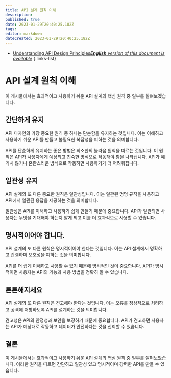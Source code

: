 ```yaml
---
title: API 설계 원칙 이해
description: 
published: true
date: 2023-01-29T20:40:25.182Z
tags: 
editor: markdown
dateCreated: 2023-01-29T20:40:25.182Z
---
```


- [Understanding API Design Principles***English** version of this document is available*](/en/Knowledge-base/Backend/understanding-api-design-principles)
{.links-list}

# API 설계 원칙 이해

이 게시물에서는 효과적이고 사용하기 쉬운 API 설계의 핵심 원칙 중 일부를 살펴보겠습니다.

## 간단하게 유지

API 디자인의 가장 중요한 원칙 중 하나는 단순함을 유지하는 것입니다. 이는 이해하고 사용하기 쉬운 API를 만들고 불필요한 복잡성을 피하는 것을 의미합니다.

API를 단순하게 유지하는 좋은 방법은 최소한의 놀라움 원칙을 따르는 것입니다. 이 원칙은 API가 사용자에게 예상되고 친숙한 방식으로 작동해야 함을 나타냅니다. API가 예기치 않거나 혼란스러운 방식으로 작동하면 사용하기가 더 어려워집니다.

## 일관성 유지

API 설계의 또 다른 중요한 원칙은 일관성입니다. 이는 일관된 명명 규칙을 사용하고 API에서 일관된 응답을 제공하는 것을 의미합니다.

일관성은 API를 이해하고 사용하기 쉽게 만들기 때문에 중요합니다. API가 일관되면 사용자는 무엇을 기대해야 하는지 알게 되고 이를 더 효과적으로 사용할 수 있습니다.

## 명시적이어야 합니다.

API 설계의 또 다른 원칙은 명시적이어야 한다는 것입니다. 이는 API 설계에서 명확하고 간결하며 모호성을 피하는 것을 의미합니다.

API를 더 쉽게 이해하고 사용할 수 있기 때문에 명시적인 것이 중요합니다. API가 명시적이면 사용자는 API의 기능과 사용 방법을 정확히 알 수 있습니다.

## 튼튼해지세요

API 설계의 또 다른 원칙은 견고해야 한다는 것입니다. 이는 오류를 정상적으로 처리하고 공격에 저항하도록 API를 설계하는 것을 의미합니다.

견고성은 API의 안정성과 보안을 보장하기 때문에 중요합니다. API가 견고하면 사용자는 API가 예상대로 작동하고 데이터가 안전하다는 것을 신뢰할 수 있습니다.

## 결론

이 게시물에서는 효과적이고 사용하기 쉬운 API 설계의 핵심 원칙 중 일부를 살펴보았습니다. 이러한 원칙을 따르면 간단하고 일관성 있고 명시적이며 강력한 API를 만들 수 있습니다.